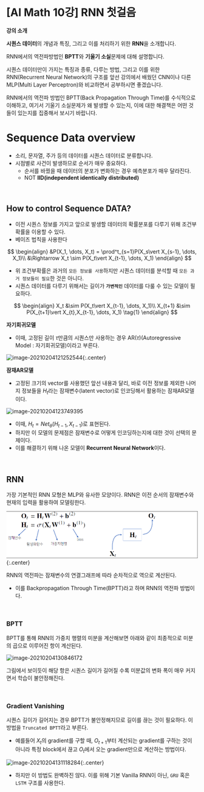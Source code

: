 # [AI Math 10강] RNN 첫걸음

**강의 소개**

 

**시퀀스 데이터**의 개념과 특징, 그리고 이를 처리하기 위한 **RNN**을 소개합니다.

RNN에서의 역전파방법인 **BPTT**와 **기울기 소실**문제에 대해 설명합니다.

 

시퀀스 데이터만이 가지는 특징과 종류, 다루는 방법, 그리고 이를 위한 RNN(Recurrent Neural Network)의 구조를 앞선 강의에서 배웠던 CNN이나 다른 MLP(Multi Layer Perceptron)와 비교하면서 공부하시면 좋겠습니다.

RNN에서의 역전파 방법인 BPTT(Back Propagation Through Time)를 수식적으로 이해하고, 여기서 기울기 소실문제가 왜 발생할 수 있는지, 이에 대한 해결책은 어떤 것들이 있는지를 집중해서 보시기 바랍니다.



# Sequence Data overview

- 소리, 문자열, 주가 등의 데이터를 시퀀스 데이터로 분류합니다. 
- 시점별로 사건이 발생하므로 순서가 매우 중요하다.
	- 순서를 바꿨을 때 데이터의 분포가 변화하는 경우 예측분포가 매우 달라진다.
	- NOT **IID(independent identically distributed)**

<br>

## How to control Sequence DATA?

- 이전 시퀀스 정보를 가지고 앞으로 발생할 데이터의 확률분포를 다루기 위해 조건부확률을 이용할 수 있다.   
- 베이즈 법칙을 사용한다

$$
\begin{align}
&P(X_1, \dots, X_t) = \prod^t_{s=1}P(X_s\vert X_{s-1}, \dots, X_1)\\
&\Rightarrow X_t \sim P(X_t\vert X_{t-1}, \dots, X_1)
\end{align}
$$

- 위 조건부확률은 과거의 `모든 정보를 사용`하지만 시퀀스 데이터를 분석할 때 `모든 과거 정보들이 필요`한 것은 아니다. 
- 시퀀스 데이터를 다루기 위해서는 길이가 **`가변적인`** 데이터를 다룰 수 있는 모델이 필요하다.

$$
\begin{align}
X_t &\sim P(X_t\vert X_{t-1}, \dots, X_1)\\
X_{t+1} &\sim P(X_{t+1}\vert X_{t},X_{t-1}, \dots, X_1)
\tag{1}
\end{align}
$$

**자기회귀모델**

- 이때, 고정된 길이 $\tau$만큼의 시퀀스만 사용하는 경우 AR$(\tau)$(Autoregressive Model : 자기회귀모델)이라고 부른다. 

![image-20210204121252544](https://user-images.githubusercontent.com/38639633/106863055-58613980-670b-11eb-9f4e-a36bf0aeabd0.png){:.center}



**잠재AR모델**

- 고정된 크기의 vector를 사용했던 앞선 내용과 달리, 바로 이전 정보를 제외한 나머지 정보들을 $H_t$라는 잠재변수(latent vector)로 인코딩해서 활용하는 잠재AR모델이다.

![image-20210204123749395](https://user-images.githubusercontent.com/38639633/106863058-58f9d000-670b-11eb-936a-0a3e01382c9f.png)

- 이때, $H_t=Net_\theta(H_{t-1}, X_{t-1})$로 표현된다. 
- 하지만 이 모델의 문제점은 잠재변수로 어떻게 인코딩하는지에 대한 것이 선택의 문제이다. 
- 이를 해결하기 위해 나온 모델이 **Recurrent Neural Network**이다.



<br>

## RNN

가장 기본적인 RNN 모형은 MLP와 유사한 모양이다. 
RNN은 이전 순서의 잠재변수와 현재의 입력을 활용하여 모델링한다. 

![rnn](../../assets/img/boostcamp/rnn.gif){:.center}

RNN의 역전파는 잠재변수의 연결그래프에 따라 순차적으로 역으로 계산된다. 

- 이를 Backpropagation Through Time(BPTT)라고 하며 RNN의 역전파 방법이다. 

	<br>

### BPTT

BPTT를 통해 RNN의 가중치 행렬의 미분을 계산해보면 아래와 같이 최종적으로 미분의 곱으로 이루어진 항이 계산된다. 

![image-20210204130846172](https://user-images.githubusercontent.com/38639633/106863065-5a2afd00-670b-11eb-99c0-d1521b3df92e.png)

그림에서 보이듯이 해당 항은 시퀀스 길이가 길어질 수록 미분값의 변화 폭이 매우 커지면서 학습이 불안정해진다.

<br>

### Gradient Vanishing

시퀀스 길이가 길어지는 경우 BPTT가 불안정해지므로 길이를 끊는 것이 필요하다. 이 방법을 `Truncated BPTT`라고 부른다. 

- 예를들어 $X_t$의 gradient를 구할 때, $O_{t+1}$부터 계산되는 gradient를 구하는 것이 아니라 특정 block에서 끊고 $O_{t}$에서 오는 gradient만으로 계산하는 방법이다.

![image-20210204131118284](https://user-images.githubusercontent.com/38639633/106863067-5ac39380-670b-11eb-8d5e-ebd5020c0d0b.png){:.center}

- 하지만 이 방법도 완벽하진 않다. 이를 위해 기본 Vanilla RNN이 아닌, `GRU` 혹은 `LSTM` 구조를 사용한다. 

<br>